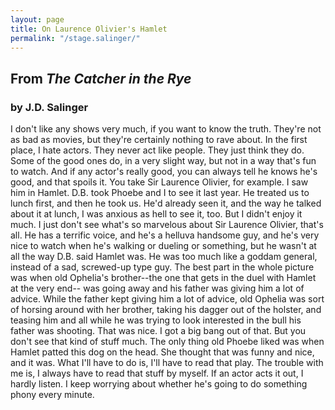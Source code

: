```yaml
---
layout: page
title: On Laurence Olivier's Hamlet  
permalink: "/stage.salinger/"
---
```

 ## From *The Catcher in the Rye*
 ### by J.D. Salinger
 
 I don't like any shows very much, if you want to know the truth. They're not as bad as
movies, but they're certainly nothing to rave about. In the first place, I hate actors. They
never act like people. They just think they do. Some of the good ones do, in a very slight
way, but not in a way that's fun to watch. And if any actor's really good, you can always
tell he knows he's good, and that spoils it. You take Sir Laurence Olivier, for example. I
saw him in Hamlet. D.B. took Phoebe and I to see it last year. He treated us to lunch first,
and then he took us. He'd already seen it, and the way he talked about it at lunch, I was
anxious as hell to see it, too. But I didn't enjoy it much. I just don't see what's so
marvelous about Sir Laurence Olivier, that's all. He has a terrific voice, and he's a helluva
handsome guy, and he's very nice to watch when he's walking or dueling or something,
but he wasn't at all the way D.B. said Hamlet was. He was too much like a goddam
general, instead of a sad, screwed-up type guy. The best part in the whole picture was
when old Ophelia's brother--the one that gets in the duel with Hamlet at the very end--
was going away and his father was giving him a lot of advice. While the father kept
giving him a lot of advice, old Ophelia was sort of horsing around with her brother,
taking his dagger out of the holster, and teasing him and all while he was trying to look
interested in the bull his father was shooting. That was nice. I got a big bang out of that.
But you don't see that kind of stuff much. The only thing old Phoebe liked was when
Hamlet patted this dog on the head. She thought that was funny and nice, and it was.
What I'll have to do is, I'll have to read that play. The trouble with me is, I always have to
read that stuff by myself. If an actor acts it out, I hardly listen. I keep worrying about
whether he's going to do something phony every minute. 
